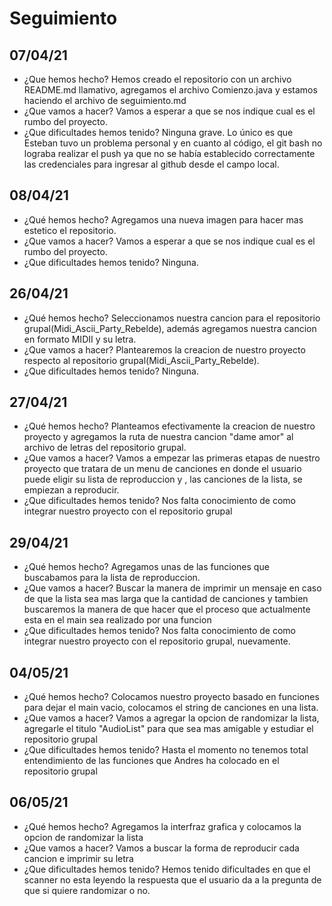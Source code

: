 # Seguimiento
## 07/04/21
- ¿Que hemos hecho?
Hemos creado el repositorio con un archivo README.md llamativo, agregamos el archivo Comienzo.java y estamos haciendo el archivo de seguimiento.md
- ¿Que vamos a hacer?
Vamos a esperar a que se nos indique cual es el rumbo del proyecto.
- ¿Que dificultades hemos tenido?
Ninguna grave. Lo único es que Esteban tuvo un problema personal y en cuanto al código, el git bash no lograba realizar el push ya que no se había establecido correctamente las credenciales para ingresar al github desde el campo local.

## 08/04/21
- ¿Qué hemos hecho?
Agregamos una nueva imagen para hacer mas estetico el repositorio.
- ¿Que vamos a hacer?
Vamos a esperar a que se nos indique cual es el rumbo del proyecto.
- ¿Que dificultades hemos tenido?
Ninguna.

## 26/04/21
- ¿Qué hemos hecho?
Seleccionamos nuestra cancion para el repositorio grupal(Midi_Ascii_Party_Rebelde), además agregamos nuestra cancion en formato MIDII y su letra.
- ¿Que vamos a hacer?
Plantearemos la creacion de nuestro proyecto respecto al repositorio grupal(Midi_Ascii_Party_Rebelde).
- ¿Que dificultades hemos tenido?
Ninguna.

## 27/04/21
- ¿Qué hemos hecho?
Planteamos efectivamente la creacion de nuestro proyecto y agregamos la ruta de nuestra cancion "dame amor" al archivo de letras del repositorio grupal.
- ¿Que vamos a hacer?
Vamos a empezar las primeras etapas de nuestro proyecto que tratara de un menu de canciones en donde el usuario puede eligir su lista de reproduccion y , las canciones de la lista, se empiezan a reproducir.
- ¿Que dificultades hemos tenido?
Nos falta conocimiento de como integrar nuestro proyecto con el repositorio grupal


## 29/04/21
- ¿Qué hemos hecho?
Agregamos unas de las funciones que buscabamos para la lista de reproduccion.
- ¿Que vamos a hacer?
Buscar la manera de imprimir un mensaje en caso de que la lista sea mas larga que la cantidad de canciones y tambien buscaremos la manera de que hacer que el proceso que actualmente esta en el main sea realizado por una funcion
- ¿Que dificultades hemos tenido?
Nos falta conocimiento de como integrar nuestro proyecto con el repositorio grupal, nuevamente.

## 04/05/21
- ¿Qué hemos hecho?
Colocamos nuestro proyecto basado en funciones para dejar el main vacio, colocamos el string de canciones en una lista.
- ¿Que vamos a hacer?
Vamos a agregar la opcion de randomizar la lista, agregarle el titulo "AudioList" para que sea mas amigable y estudiar el repositorio grupal
- ¿Que dificultades hemos tenido?
Hasta el momento no tenemos total entendimiento de las funciones que Andres ha colocado en el repositorio grupal 

## 06/05/21
- ¿Qué hemos hecho?
Agregamos la interfraz grafica y colocamos la opcion de randomizar la lista
- ¿Que vamos a hacer?
Vamos a buscar la forma de reproducir cada cancion e imprimir su letra
- ¿Que dificultades hemos tenido?
Hemos tenido dificultades en que el scanner no esta leyendo la respuesta que el usuario da a la pregunta de que si quiere randomizar o no.



